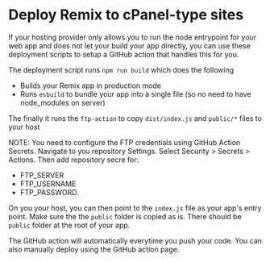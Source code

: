 # Deploy Remix to cPanel-type sites

If your hosting provider only allows you to run the node entrypoint for your web app
and does not let your build your app directly, you can use these deployment scripts
to setup a GitHub action that handles this for you.

The deployment script runs `npm run build` which does the following

- Builds your Remix app in production mode
- Runs `esbuild` to bundle your app into a single file (so no need to have node_modules on server)

The finally it runs the `ftp-action` to copy `dist/index.js` and `public/*` files to your host

NOTE: You need to configure the FTP credentials using GitHub Action Secrets. Navigate to
you repository Settings. Select Security > Secrets > Actions. Then add repository secre
for:

- FTP_SERVER
- FTP_USERNAME
- FTP_PASSWORD.

On you your host, you can then point to the `index.js` file as your app's entry point.
Make sure the the `public` folder is copied as is. There should be `public` folder at
the root of your app.

The GitHub action will automatically everytime you push your code. You can also manually
deploy using the GitHub action page.
